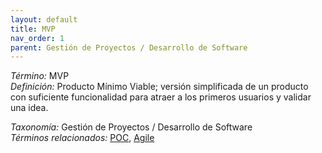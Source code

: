 ```yaml
---
layout: default
title: MVP
nav_order: 1
parent: Gestión de Proyectos / Desarrollo de Software
---
```


*Término:* MVP  
*Definición:* Producto Mínimo Viable; versión simplificada de un producto con suficiente funcionalidad para atraer a los primeros usuarios y validar una idea.

*Taxonomía:* Gestión de Proyectos / Desarrollo de Software  
*Términos relacionados:* [POC](https://maleniski.github.io/diccionario-angl-tec-mx/docs/alfabeticamente/P/poc/), [Agile](https://maleniski.github.io/diccionario-angl-tec-mx/docs/alfabeticamente/A/agile/)
